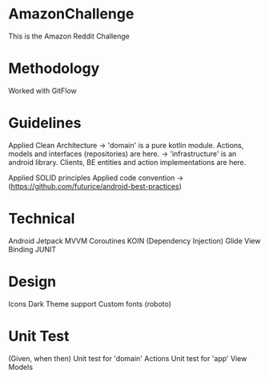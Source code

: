 # AmazonChallenge
This is the Amazon Reddit Challenge

# Methodology
Worked with GitFlow

# Guidelines
Applied Clean Architecture -> 'domain' is a pure kotlin module. Actions, models and interfaces (repositories) are here.
                           -> 'infrastructure' is an android library. Clients, BE entities and action implementations are here.
                          
Applied SOLID principles
Applied code convention -> (https://github.com/futurice/android-best-practices)

# Technical
Android Jetpack
MVVM
Coroutines
KOIN (Dependency Injection)
Glide
View Binding
JUNIT

# Design
Icons
Dark Theme support
Custom fonts (roboto)

# Unit Test
(Given, when then)
Unit test for 'domain' Actions
Unit test for 'app' View Models
